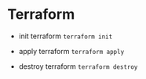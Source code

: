 # Terraform

- init terraform
  `terraform init`

- apply terraform
  `terraform apply`

- destroy terraform
  `terraform destroy`
